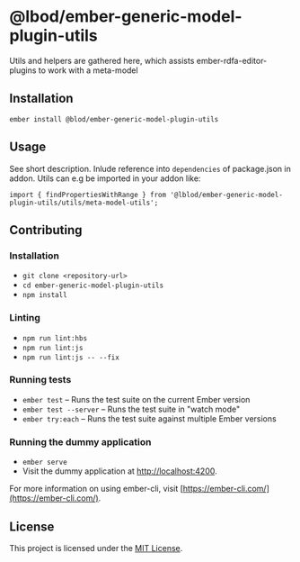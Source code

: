 @lbod/ember-generic-model-plugin-utils
==============================================================================

Utils and helpers are gathered here, which assists ember-rdfa-editor-plugins
to work with a meta-model

Installation
------------------------------------------------------------------------------

```
ember install @blod/ember-generic-model-plugin-utils
```


Usage
------------------------------------------------------------------------------

See short description.
Inlude reference into `dependencies` of package.json in addon.
Utils can e.g be imported in your addon like:
```
import { findPropertiesWithRange } from '@lblod/ember-generic-model-plugin-utils/utils/meta-model-utils';
```


Contributing
------------------------------------------------------------------------------

### Installation

* `git clone <repository-url>`
* `cd ember-generic-model-plugin-utils`
* `npm install`

### Linting

* `npm run lint:hbs`
* `npm run lint:js`
* `npm run lint:js -- --fix`

### Running tests

* `ember test` – Runs the test suite on the current Ember version
* `ember test --server` – Runs the test suite in "watch mode"
* `ember try:each` – Runs the test suite against multiple Ember versions

### Running the dummy application

* `ember serve`
* Visit the dummy application at [http://localhost:4200](http://localhost:4200).

For more information on using ember-cli, visit [https://ember-cli.com/](https://ember-cli.com/).

License
------------------------------------------------------------------------------

This project is licensed under the [MIT License](LICENSE.md).
